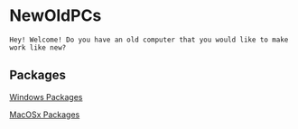 # NewOldPCs

    Hey! Welcome! Do you have an old computer that you would like to make work like new?
    
## Packages

[Windows Packages](/windows/) 

[MacOSx Packages](/osx/) 
